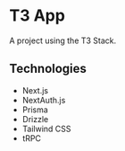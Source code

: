 # T3 App

A project using the T3 Stack.

## Technologies

- Next.js
- NextAuth.js
- Prisma
- Drizzle
- Tailwind CSS
- tRPC 